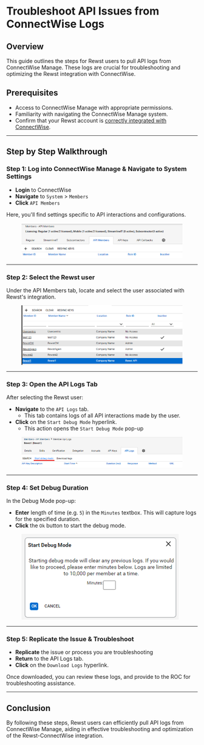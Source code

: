 # Troubleshoot API Issues from ConnectWise Logs

## Overview

This guide outlines the steps for Rewst users to pull API logs from ConnectWise Manage. These logs are crucial for troubleshooting and optimizing the Rewst integration with ConnectWise.

## Prerequisites

* Access to ConnectWise Manage with appropriate permissions.
* Familiarity with navigating the ConnectWise Manage system.
* Confirm that your Rewst account is [correctly integrated with ConnectWise](connectwise-integration-setup.md).

***

## Step by Step Walkthrough

### Step 1: Log into ConnectWise Manage & Navigate to System Settings

* **Login** to ConnectWise
* **Navigate** to `System` > `Members`
* **Click** `API Members`

Here, you'll find settings specific to API interactions and configurations.

<figure><img src="../../../../.gitbook/assets/image (2).png" alt=""><figcaption></figcaption></figure>

***

### Step 2: Select the Rewst user

Under the API Members tab, locate and select the user associated with Rewst's integration.

<figure><img src="../../../../.gitbook/assets/image (1) (1).png" alt=""><figcaption></figcaption></figure>

***

### **Step 3: Open the API Logs Tab**

After selecting the Rewst user:

* **Navigate** to the `API Logs` tab.
  * This tab contains logs of all API interactions made by the user.
* **Click** on the `Start Debug Mode` hyperlink.
  * This action opens the `Start Debug Mode` pop-up

<figure><img src="../../../../.gitbook/assets/image (2) (1).png" alt=""><figcaption></figcaption></figure>

***

### Step 4: Set Debug Duration

In the Debug Mode pop-up:

* **Enter** length of time (e.g. `5`) in the `Minutes` textbox. This will capture logs for the specified duration.
* **Click** the `Ok` button to start the debug mode.

<figure><img src="../../../../.gitbook/assets/image (3).png" alt=""><figcaption></figcaption></figure>

***

### Step 5: Replicate the Issue & Troubleshoot

* **Replicate** the issue or process you are troubleshooting
* **Return** to the API Logs tab.
* **Click** on the `Download Logs` hyperlink.&#x20;

Once downloaded, you can review these logs, and provide to the ROC for troubleshooting assistance.

***

## Conclusion

By following these steps, Rewst users can efficiently pull API logs from ConnectWise Manage, aiding in effective troubleshooting and optimization of the Rewst-ConnectWise integration.
